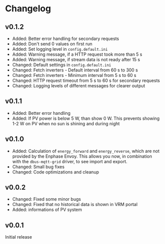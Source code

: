 # Changelog

## v0.1.2
* Added: Better error handling for secondary requests
* Added: Don't send 0 values on first run
* Added: Set logging level in `config.default.ini`
* Added: Warning message, if a HTTP request took more than 5 s
* Added: Warning message, if stream data is not ready after 15 s
* Changed: Default settings in `config.default.ini`
* Changed: Fetch inverters - Default interval from 60 s to 300 s
* Changed: Fetch inverters - Minimum interval from 5 s to 60 s
* Changed: HTTP request timeout from 5 s to 60 s for secondary requests
* Changed: Logging levels of different messages for clearer output

## v0.1.1
* Added: Better error handling
* Added: If PV power is below 5 W, than show 0 W. This prevents showing 1-2 W on PV when no sun is shining and during night

## v0.1.0
* Added: Calculation of `energy_forward` and `energy_reverse`, which are not provided by the Enphase Envoy. This allows you now, in combination with the `dbus-mqtt-grid` driver, to see import and export.
* Changed: Small bug fixes
* Changed: Code optimizations and cleanup

## v0.0.2
* Changed: Fixed some minor bugs
* Changed: Fixed that no historical data is shown in VRM portal
* Added: informations of PV system

## v0.0.1
Initial release
